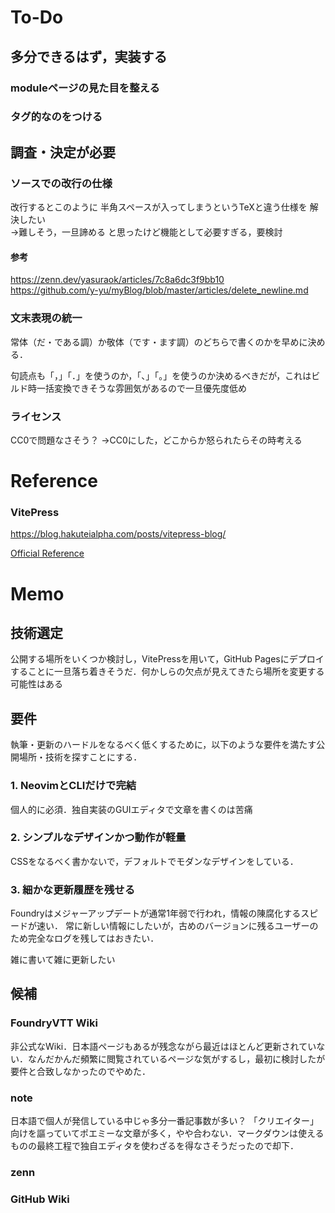 # To-Do
## 多分できるはず，実装する
### moduleページの見た目を整える
### タグ的なのをつける
## 調査・決定が必要
### ソースでの改行の仕様
改行するとこのように
半角スペースが入ってしまうというTeXと違う仕様を
解決したい  
→難しそう，一旦諦める
と思ったけど機能として必要すぎる，要検討

#### 参考
https://zenn.dev/yasuraok/articles/7c8a6dc3f9bb10  
https://github.com/y-yu/myBlog/blob/master/articles/delete_newline.md  

### 文末表現の統一
常体（だ・である調）か敬体（です・ます調）のどちらで書くのかを早めに決める．

句読点も「，」「．」を使うのか，「、」「。」を使うのか決めるべきだが，これはビルド時一括変換できそうな雰囲気があるので一旦優先度低め

### ライセンス
CC0で問題なさそう？
→CC0にした，どこからか怒られたらその時考える

# Reference
### VitePress
https://blog.hakuteialpha.com/posts/vitepress-blog/

[Official Reference](https://vitepress.dev/reference/site-config)

# Memo
## 技術選定
公開する場所をいくつか検討し，VitePressを用いて，GitHub Pagesにデプロイすることに一旦落ち着きそうだ．何かしらの欠点が見えてきたら場所を変更する可能性はある
## 要件
執筆・更新のハードルをなるべく低くするために，以下のような要件を満たす公開場所・技術を探すことにする．
### 1. NeovimとCLIだけで完結
個人的に必須．独自実装のGUIエディタで文章を書くのは苦痛
### 2. シンプルなデザインかつ動作が軽量
CSSをなるべく書かないで，デフォルトでモダンなデザインをしている．
### 3. 細かな更新履歴を残せる
Foundryはメジャーアップデートが通常1年弱で行われ，情報の陳腐化するスピードが速い．
常に新しい情報にしたいが，古めのバージョンに残るユーザーのため完全なログを残してはおきたい．

雑に書いて雑に更新したい

## 候補
### FoundryVTT Wiki
非公式なWiki．日本語ページもあるが残念ながら最近はほとんど更新されていない．なんだかんだ頻繁に閲覧されているページな気がするし，最初に検討したが要件と合致しなかったのでやめた．
### note
日本語で個人が発信している中じゃ多分一番記事数が多い？
「クリエイター」向けを謳っていてポエミーな文章が多く，やや合わない．マークダウンは使えるものの最終工程で独自エディタを使わざるを得なさそうだったので却下．
### zenn
### GitHub Wiki
